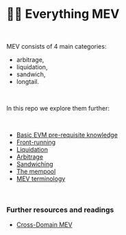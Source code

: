 # 🏴‍☠️ Everything MEV 

<br>

MEV consists of 4 main categories: 

* arbitrage, 
* liquidation, 
* sandwich,  
* longtail.

<br>

In this repo we explore them further:

<br>


* [Basic EVM pre-requisite knowledge](EVM-pre-requisite-knowledge.md)
* [Front-running](frontrunning-notes.md)
* [Liquidation](liquidations-notes.md)
* [Arbitrage](arbitrage-notes.md)
* [Sandwiching](sandwich-tranding-notes.md)
* [The mempool](the-mempool.md)
* [MEV terminology](terminology.md)



<br>

### Further resources and readings

* [Cross-Domain MEV](https://arxiv.org/abs/2112.01472)

